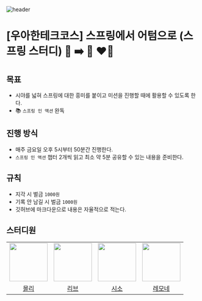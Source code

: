 ![header](https://capsule-render.vercel.app/api?type=waving&height=250&color=timeGradient&text=SPRING_TO_AUTUMN&fontAlign=72&fontSize=40)

# [우아한테크코스] 스프링에서 어텀으로 (스프링 스터디) 🌸 ➡️ 🍁 ❤️‍🔥

## 목표

- 시야를 넓혀 스프링에 대한 흥미를 붙이고 미션을 진행할 때에 활용할 수 있도록 한다.
- 📚 `스프링 인 액션` 완독

## 진행 방식

- 매주 금요일 오후 5시부터 50분간 진행한다.
- `스프링 인 액션` 챕터 2개씩 읽고 최소 약 5분 공유할 수 있는 내용을 준비한다.

## 규칙

- 지각 시 벌금 `1000원`
- 기록 안 남길 시 벌금 `1000원`
- 깃허브에 마크다운으로 내용은 자율적으로 적는다.

## 스터디원

<table>
  <tr>
    <td align="center"><a href="https://github.com/jminkkk"><img src="https://github.com/jminkkk.png" width="100"></a></td>
    <td align="center"><a href="https://github.com/Minjoo522"><img src="https://github.com/Minjoo522.png" width="100"></a></td>
    <td align="center"><a href="https://github.com/shin-jisong"><img src="https://github.com/shin-jisong.png" width="100"></a></td>
    <td align="center"><a href="https://github.com/JiHyeonL"><img src="https://github.com/JiHyeonL.png" width="100"></a></td>
  </tr>
  <tr>
    <td align="center"><a href="https://github.com/jminkkk">몰리</a></td>
    <td align="center"><a href="https://github.com/Minjoo522">리브</a></td>
    <td align="center"><a href="https://github.com/shin-jisong">시소</a></td>
    <td align="center"><a href="https://github.com/JiHyeonL">레모네</a></td>
  </tr>
<table>

